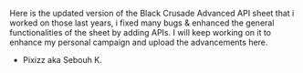 Here is the updated version of the Black Crusade Advanced API sheet that i worked on those last years, i fixed many bugs & enhanced the general functionalities of the sheet by adding APIs. I will keep working on it to enhance my personal campaign and upload the advancements here.
- Pixizz aka Sebouh K.

